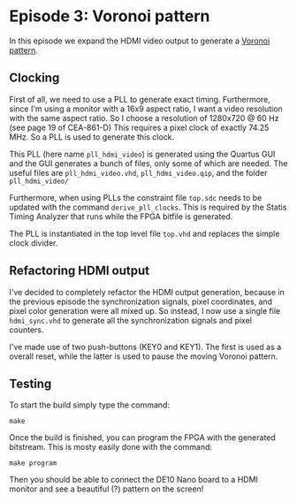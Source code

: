 # Episode 3: Voronoi pattern

In this episode we expand the HDMI video output to generate a [Voronoi
pattern](https://en.wikipedia.org/wiki/Voronoi_diagram).

## Clocking
First of all, we need to use a PLL to generate exact timing. Furthermore, since
I'm using a monitor with a 16x9 aspect ratio, I want a video resolution with
the same aspect ratio. So I choose a resolution of 1280x720 @ 60 Hz (see page
19 of CEA-861-D) This requires a pixel clock of exactly 74.25 MHz. So a PLL is
used to generate this clock.

This PLL (here name `pll_hdmi_video`) is generated using the Quartus GUI and
the GUI generates a bunch of files, only some of which are needed. The useful
files are `pll_hdmi_video.vhd`, `pll_hdmi_video.qip`, and the folder
`pll_hdmi_video/`

Furthermore, when using PLLs the constraint file `top.sdc` needs to be updated
with the command `derive_pll_clocks`. This is required by the Statis Timing
Analyzer that runs while the FPGA bitfile is generated.

The PLL is instantiated in the top level file `top.vhd` and replaces the simple
clock divider.

## Refactoring HDMI output
I've decided to completely refactor the HDMI output generation, because in the
previous episode the synchronization signals, pixel coordinates, and pixel color
generation were all mixed up. So instead, I now use a single file `hdmi_sync.vhd`
to generate all the synchronization signals and pixel counters.



I've made use of two push-buttons (KEY0 and KEY1). The first is used as
a overall reset, while the latter is used to pause the moving Voronoi pattern.



## Testing
To start the build simply type the command:

```
make
```

Once the build is finished, you can program the FPGA with the generated bitstream.
This is mosty easily done with the command:
```
make program
```

Then you should be able to connect the DE10 Nano board to a HDMI monitor and see
a beautiful (?) pattern on the screen!

